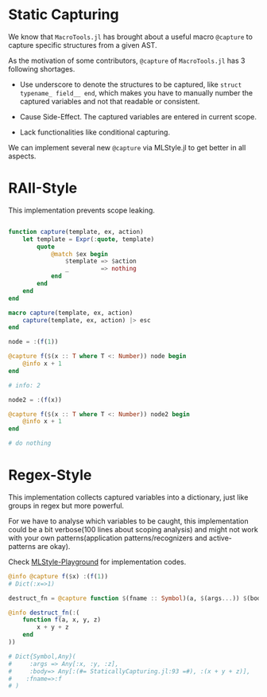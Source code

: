 Static Capturing
================================

We know that `MacroTools.jl` has brought about a useful macro
`@capture` to capture specific structures from a given AST.

As the motivation of some contributors, `@capture` of `MacroTools.jl` has 3 following shortages.

- Use underscore to denote the structures to be captured, like `struct typename_ field__ end`, which makes you have to manually number the captured variables and not that readable or consistent.

- Cause Side-Effect. The captured variables are entered in current scope.

- Lack functionalities like conditional capturing.

We can implement several new `@capture` via MLStyle.jl to get better in all aspects.



RAII-Style
=====================

This implementation prevents scope leaking.

```julia

function capture(template, ex, action)
    let template = Expr(:quote, template)
        quote
            @match $ex begin 
                $template => $action
                _         => nothing
            end
        end 
    end
end

macro capture(template, ex, action)
    capture(template, ex, action) |> esc
end

node = :(f(1))

@capture f($(x :: T where T <: Number)) node begin
    @info x + 1
end

# info: 2

node2 = :(f(x))

@capture f($(x :: T where T <: Number)) node2 begin
    @info x + 1
end

# do nothing
```


Regex-Style
==================

This implementation collects captured variables into a dictionary, just like groups in regex but more powerful.

For we have to analyse which variables to be caught, this implementation could be a bit verbose(100 lines about scoping analysis) and might not work with your own patterns(application patterns/recognizers and active-patterns are okay).


Check [MLStyle-Playground](https://github.com/thautwarm/MLStyle-Playground/blob/master/StaticallyCapturing.jl) for implementation codes.

```julia
@info @capture f($x) :(f(1))
# Dict(:x=>1)

destruct_fn = @capture function $(fname :: Symbol)(a, $(args...)) $(body...) end

@info destruct_fn(:(
    function f(a, x, y, z)
        x + y + z
    end
))

# Dict{Symbol,Any}(
#     :args => Any[:x, :y, :z],
#     :body=> Any[:(#= StaticallyCapturing.jl:93 =#), :(x + y + z)],
#    :fname=>:f
# )
```




